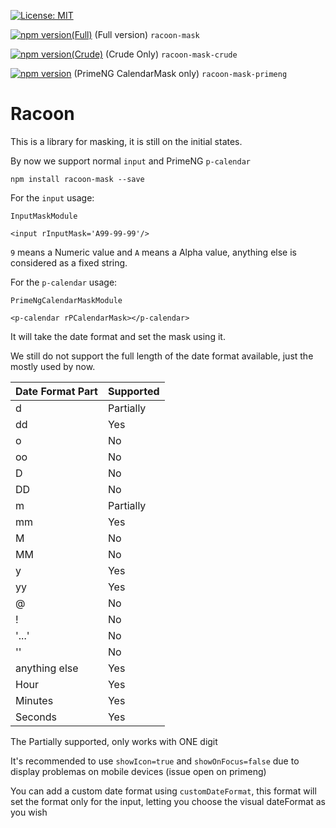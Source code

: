 [![License: MIT](https://img.shields.io/badge/License-MIT-yellow.svg)](https://opensource.org/licenses/MIT)

[![npm version(Full)](https://badge.fury.io/js/racoon-mask.svg)](https://badge.fury.io/js/racoon-mask) (Full version) `racoon-mask`

[![npm version(Crude)](https://badge.fury.io/js/racoon-mask-crude.svg)](https://badge.fury.io/js/racoon-mask-crude) (Crude Only) `racoon-mask-crude`

[![npm version](https://badge.fury.io/js/racoon-mask-primeng.svg)](https://badge.fury.io/js/racoon-mask-primeng) (PrimeNG CalendarMask only) `racoon-mask-primeng`

# Racoon

This is a library for masking, it is still on the initial states.

By now we support normal `input` and PrimeNG `p-calendar`

`npm install racoon-mask --save`

For the `input` usage:

`InputMaskModule`

`<input rInputMask='A99-99-99'/>`

`9` means a Numeric value and `A` means a Alpha value, anything else is considered as a fixed string.


For the `p-calendar` usage:

`PrimeNgCalendarMaskModule`

`<p-calendar rPCalendarMask></p-calendar>`

It will take the date format and set the mask using it.

We still do not support the full length of the date format available, just the mostly used by now.

| Date Format Part | Supported |
| :--------------- | :-------- | 
|d                 | Partially |
|dd                | Yes       |
|o                 | No        |
|oo                | No        |
|D                 | No        |
|DD                | No        |
|m                 | Partially |
|mm                | Yes       |
|M                 | No        |
|MM                | No        |
|y                 | Yes       |
|yy                | Yes       |
|@                 | No        |
|!                 | No        |
|'...'             | No        |
|''                | No        |
|anything else     | Yes       | 
|Hour              | Yes       |
|Minutes           | Yes       |
|Seconds           | Yes       |

The Partially supported, only works with ONE digit

It's recommended to use `showIcon=true` and `showOnFocus=false` due to display problemas on mobile devices (issue open on primeng)

You can add a custom date format using `customDateFormat`, this format will set the format only for the input, letting you choose the visual dateFormat as you wish


